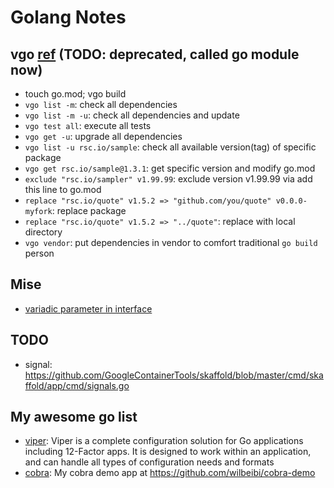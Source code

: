 # Golang Notes
## vgo [ref](https://zhuanlan.zhihu.com/p/33926171) (TODO: deprecated, called go module now)
+ touch go.mod; vgo build
+ `vgo list -m`: check all dependencies
+ `vgo list -m -u`: check all dependencies and update
+ `vgo test all`: execute all tests
+ `vgo get -u`: upgrade all dependencies
+ `vgo list -u rsc.io/sample`: check all available version(tag) of specific package
+ `vgo get rsc.io/sample@1.3.1`: get specific version and modify go.mod
+ `exclude "rsc.io/sampler" v1.99.99`: exclude version v1.99.99 via add this line to go.mod
+ `replace "rsc.io/quote" v1.5.2 => "github.com/you/quote" v0.0.0-myfork`: replace package
+ `replace "rsc.io/quote" v1.5.2 => "../quote"`: replace with local directory
+ `vgo vendor`: put dependencies in vendor to comfort traditional `go build` person

## Mise
+ [variadic parameter in interface](https://github.com/go-kit/kit/blob/master/metrics/metrics.go)

## TODO
+ signal: https://github.com/GoogleContainerTools/skaffold/blob/master/cmd/skaffold/app/cmd/signals.go

## My awesome go list
+ [viper](https://github.com/spf13/viper): Viper is a complete configuration solution for Go applications including 12-Factor apps. It is designed to work within an application, and can handle all types of configuration needs and formats
+ [cobra](https://github.com/spf13/cobra): My cobra demo app at https://github.com/wilbeibi/cobra-demo
